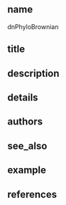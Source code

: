 ## name
dnPhyloBrownian
## title
## description
## details
## authors
## see_also
## example
## references
